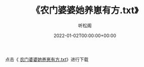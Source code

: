 ﻿---
title:  《农门婆婆她养崽有方.txt》
date:   2022-01-02T00:00:00+00:00
author: 听松阁
layout: post
permalink: /农门婆婆她养崽有方/
categories: 小说
tags: [小说]
---

点击《 [农门婆婆她养崽有方.txt](http://img.660000.xyz/bookstukust/book/bntxt/10/农门婆婆她养崽有方.txt)》进行下载